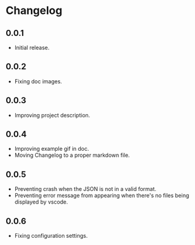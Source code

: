 # Changelog

## 0.0.1

- Initial release.

## 0.0.2

- Fixing doc images.

## 0.0.3

- Improving project description.

## 0.0.4

- Improving example gif in doc.
- Moving Changelog to a proper markdown file.

## 0.0.5

- Preventing crash when the JSON is not in a valid format.
- Preventing error message from appearing when there's no files being displayed by vscode.

## 0.0.6

- Fixing configuration settings.
